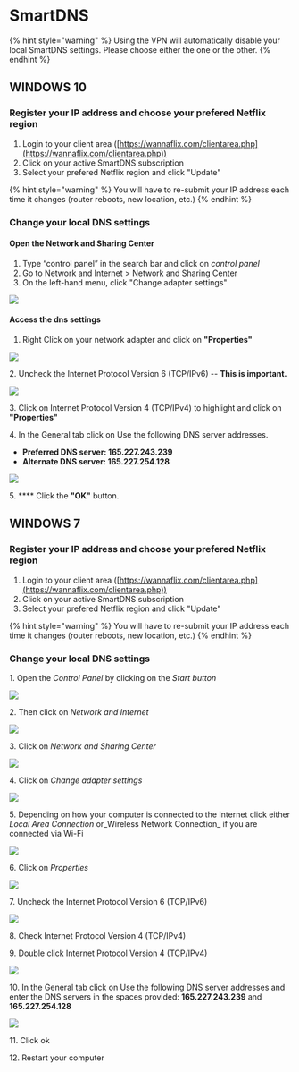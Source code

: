 # SmartDNS

{% hint style="warning" %}
Using the VPN will automatically disable your local SmartDNS settings. Please choose either the one or the other.
{% endhint %}

## WINDOWS 10

### Register your IP address and choose your prefered Netflix region

1. Login to your client area ([https://wannaflix.com/clientarea.php](https://wannaflix.com/clientarea.php))
2. Click on your active SmartDNS subscription
3. Select your prefered Netflix region and click "Update"

{% hint style="warning" %}
You will have to re-submit your IP address each time it changes (router reboots, new location, etc.)
{% endhint %}

### Change your local DNS settings

#### &#x20;**Open the Network and Sharing Center**

1. Type “control panel” in the search bar and click on _control panel_
2. Go to Network and Internet > Network and Sharing Center&#x20;
3. On the left-hand menu, click "Change adapter settings"

![](../.gitbook/assets/dnswin10-search.png)

#### Access the dns settings

1. &#x20;Right Click on your network adapter and click on **"Properties"**

![](../.gitbook/assets/543740.png)

2\. Uncheck the Internet Protocol Version 6 (TCP/IPv6) -- **This is important.**

![](../.gitbook/assets/543741.png)

3\. Click on Internet Protocol Version 4 (TCP/IPv4) to highlight and click on **"Properties"**

4\. In the General tab click on Use the following DNS server addresses.&#x20;

* **Preferred DNS server: 165.227.243.239**&#x20;
* **Alternate DNS server: 165.227.254.128**

![](../.gitbook/assets/543742.png)

5\. **** Click the **"OK"** button.

## WINDOWS 7

### Register your IP address and choose your prefered Netflix region

1. Login to your client area ([https://wannaflix.com/clientarea.php](https://wannaflix.com/clientarea.php))
2. Click on your active SmartDNS subscription
3. Select your prefered Netflix region and click "Update"

{% hint style="warning" %}
You will have to re-submit your IP address each time it changes (router reboots, new location, etc.)
{% endhint %}

### Change your local DNS settings

1\. Open the _Control Panel_ by clicking on the _Start button_

![](../.gitbook/assets/176887.jpg)

2\. Then click on _Network and Internet_&#x20;

![](../.gitbook/assets/176888.jpg)

3\. Click on _Network and Sharing Center_

![](../.gitbook/assets/176889.jpg)

4\. Click on _Change adapter settings_

![](../.gitbook/assets/176890.jpg)

5\. Depending on how your computer is connected to the Internet click either _Local Area Connection_ or_Wireless Network Connection_ if you are connected via Wi-Fi&#x20;

![](../.gitbook/assets/176897.jpg)

6\. Click on _Properties_

![](../.gitbook/assets/176900.jpg)

7\. Uncheck the Internet Protocol Version 6 (TCP/IPv6)&#x20;

![](<../.gitbook/assets/176898 (1).jpg>)

8\. Check Internet Protocol Version 4 (TCP/IPv4)

9\. Double click Internet Protocol Version 4 (TCP/IPv4)&#x20;

![](../.gitbook/assets/176899.jpg)

10\. In the General tab click on Use the following DNS server addresses and enter the DNS servers in the spaces provided: **165.227.243.239** and **165.227.254.128**

![](../.gitbook/assets/windows7\_dns\_5-1-.jpg)

11\. Click ok&#x20;

12\. Restart your computer
